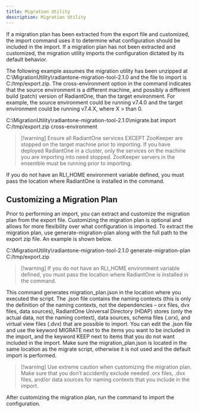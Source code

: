 ```yaml
---
title: Migration Utility
description: Migration Utility
---
```


If a migration plan has been extracted from the export file and customized, the import command uses it to determine what configuration should be included in the import. If a migration plan has not been extracted and customized, the migration utility imports the configuration dictated by its default behavior.

The following example assumes the migration utility has been unzipped at C:\MigrationUtility\radiantone-migration-tool-2.1.0 and the file to import is C:/tmp/export.zip. The cross-environment option in the command indicates that the source environment is a different machine, and possibly a different build (patch) version of RadiantOne, than the target environment. For example, the source environment could be running v7.4.0 and the target environment could be running v7.4.X, where X > than 0.

C:\MigrationUtility\radiantone-migration-tool-2.1.0\migrate.bat import C:/tmp/export.zip cross-environment

>[!warning] Ensure all RadiantOne services EXCEPT ZooKeeper are stopped on the target machine prior to importing. If you have deployed RadiantOne in a cluster, only the services on the machine you are importing into need stopped. ZooKeeper servers in the ensemble must be running prior to importing.

If you do not have an RLI_HOME environment variable defined, you must pass the location where RadiantOne is installed in the command.

## Customizing a Migration Plan

Prior to performing an import, you can extract and customize the migration plan from the export file. Customizing the migration plan is optional and allows for more flexibility over what configuration is imported. To extract the migration plan, use generate-migration-plan along with the full path to the export zip file. An example is shown below.

C:\MigrationUtility\radiantone-migration-tool-2.1.0 generate-migration-plan C:/tmp/export.zip

>[!warning] If you do not have an RLI_HOME environment variable defined, you must pass the location where RadiantOne is installed in the command.

This command generates migration_plan.json in the location where you executed the script. The .json file contains the naming contexts (this is only the definition of the naming contexts, not the dependencies – orx files, dvx files, data sources), RadiantOne Universal Directory (HDAP) stores (only the actual data, not the naming context), data sources, schema files (.orx), and virtual view files (.dvx) that are possible to import. You can edit the .json file and use the keyword MIGRATE next to the items you want to be included in the import, and the keyword KEEP next to items that you do not want included in the import. Make sure the migration_plan.json is located in the same location as the migrate script, otherwise it is not used and the default import is performed.

>[!warning] Use extreme caution when customizing the migration plan. Make sure that you don’t accidently exclude needed .orx files, .dvx files, and/or data sources for naming contexts that you include in the import.

After customizing the migration plan, run the command to import the configuration.

